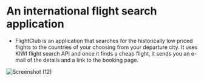 # An international flight search application
- FlightClub is an application that searches for the historically low priced flights to the countries of your choosing from your departure city. It uses KIWI flight search API and once it finds a cheap flight, it sends you an e-mail of the details and a link to the booking page.

![Screenshot (12)](https://github.com/Crunc2h/FlightClub/assets/123716010/4aa58827-85a6-4f04-a465-6c27e62ace20)
